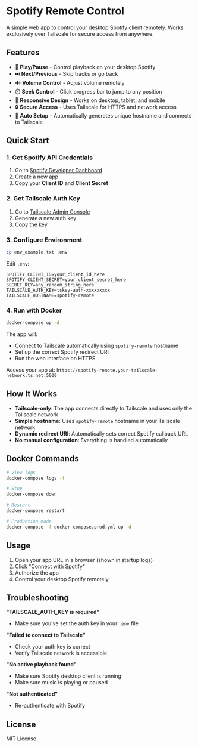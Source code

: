 # Spotify Remote Control

A simple web app to control your desktop Spotify client remotely. Works exclusively over Tailscale for secure access from anywhere.

## Features

- 🎵 **Play/Pause** - Control playback on your desktop Spotify
- ⏭️ **Next/Previous** - Skip tracks or go back
- 🔊 **Volume Control** - Adjust volume remotely
- ⏱️ **Seek Control** - Click progress bar to jump to any position
- 📱 **Responsive Design** - Works on desktop, tablet, and mobile
- 🔒 **Secure Access** - Uses Tailscale for HTTPS and network access
- 🤖 **Auto Setup** - Automatically generates unique hostname and connects to Tailscale

## Quick Start

### 1. Get Spotify API Credentials

1. Go to [Spotify Developer Dashboard](https://developer.spotify.com/dashboard)
2. Create a new app
3. Copy your **Client ID** and **Client Secret**

### 2. Get Tailscale Auth Key

1. Go to [Tailscale Admin Console](https://login.tailscale.com/admin/settings/keys)
2. Generate a new auth key
3. Copy the key

### 3. Configure Environment

```bash
cp env_example.txt .env
```

Edit `.env`:
```env
SPOTIFY_CLIENT_ID=your_client_id_here
SPOTIFY_CLIENT_SECRET=your_client_secret_here
SECRET_KEY=any_random_string_here
TAILSCALE_AUTH_KEY=tskey-auth-xxxxxxxxx
TAILSCALE_HOSTNAME=spotify-remote
```

### 4. Run with Docker

```bash
docker-compose up -d
```

The app will:
- Connect to Tailscale automatically using `spotify-remote` hostname
- Set up the correct Spotify redirect URI
- Run the web interface on HTTPS

Access your app at: `https://spotify-remote.your-tailscale-network.ts.net:5000`

## How It Works

- **Tailscale-only**: The app connects directly to Tailscale and uses only the Tailscale network
- **Simple hostname**: Uses `spotify-remote` hostname in your Tailscale network
- **Dynamic redirect URI**: Automatically sets correct Spotify callback URL
- **No manual configuration**: Everything is handled automatically

## Docker Commands

```bash
# View logs
docker-compose logs -f

# Stop
docker-compose down

# Restart
docker-compose restart

# Production mode
docker-compose -f docker-compose.prod.yml up -d
```

## Usage

1. Open your app URL in a browser (shown in startup logs)
2. Click "Connect with Spotify"
3. Authorize the app
4. Control your desktop Spotify remotely

## Troubleshooting

**"TAILSCALE_AUTH_KEY is required"**
- Make sure you've set the auth key in your `.env` file

**"Failed to connect to Tailscale"**
- Check your auth key is correct
- Verify Tailscale network is accessible

**"No active playback found"**
- Make sure Spotify desktop client is running
- Make sure music is playing or paused

**"Not authenticated"**
- Re-authenticate with Spotify

## License

MIT License 